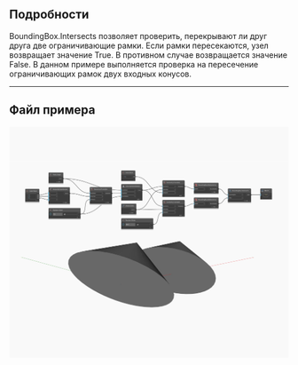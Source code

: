 ## Подробности
BoundingBox.Intersects позволяет проверить, перекрывают ли друг друга две ограничивающие рамки. Если рамки пересекаются, узел возвращает значение True. В противном случае возвращается значение False. В данном примере выполняется проверка на пересечение ограничивающих рамок двух входных конусов.
___
## Файл примера

![Intersects](./Autodesk.DesignScript.Geometry.BoundingBox.Intersects_img.jpg)

